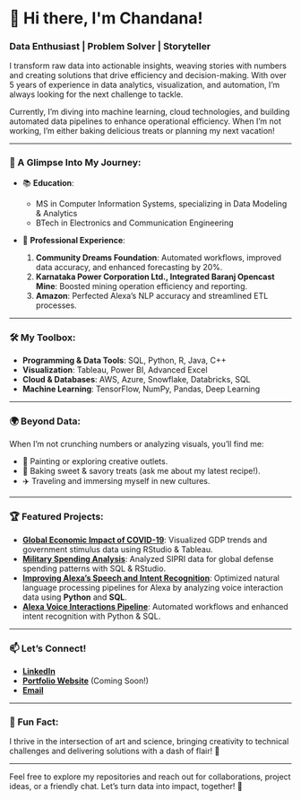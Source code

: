 # 👋 Hi there, I'm Chandana!

### Data Enthusiast | Problem Solver | Storyteller  
I transform raw data into actionable insights, weaving stories with numbers and creating solutions that drive efficiency and decision-making. With over 5 years of experience in data analytics, visualization, and automation, I’m always looking for the next challenge to tackle.

Currently, I’m diving into machine learning, cloud technologies, and building automated data pipelines to enhance operational efficiency. When I’m not working, I’m either baking delicious treats or planning my next  vacation!

---

### 🌟 A Glimpse Into My Journey:
- 📚 **Education**:  
  - MS in Computer Information Systems, specializing in Data Modeling & Analytics
  - BTech in Electronics and Communication Engineering

- 💼 **Professional Experience**:  
  1. **Community Dreams Foundation**: Automated workflows, improved data accuracy, and enhanced forecasting by 20%.  
  2. **Karnataka Power Corporation Ltd., Integrated Baranj Opencast Mine**: Boosted mining operation efficiency and reporting.  
  3. **Amazon**: Perfected Alexa’s NLP accuracy and streamlined ETL processes.

---

### 🛠️ My Toolbox:
- **Programming & Data Tools**: SQL, Python, R, Java, C++  
- **Visualization**: Tableau, Power BI, Advanced Excel  
- **Cloud & Databases**: AWS, Azure, Snowflake, Databricks, SQL  
- **Machine Learning**: TensorFlow, NumPy, Pandas, Deep Learning  

---

### 🌍 Beyond Data:
When I’m not crunching numbers or analyzing visuals, you’ll find me:  
- 🎨 Painting or exploring creative outlets.  
- 🍰 Baking sweet & savory treats (ask me about my latest recipe!).  
- ✈️ Traveling and immersing myself in new cultures.  

---

### 🏆 Featured Projects:
- **[Global Economic Impact of COVID-19](#)**: Visualized GDP trends and government stimulus data using RStudio & Tableau.  
- **[Military Spending Analysis](#)**: Analyzed SIPRI data for global defense spending patterns with SQL & RStudio.
- **[Improving Alexa’s Speech and Intent Recognition](#)**: Optimized natural language processing pipelines for Alexa by analyzing voice interaction data using **Python** and **SQL**.
- **[Alexa Voice Interactions Pipeline](#)**: Automated workflows and enhanced intent recognition with Python & SQL.

---

### 📫 Let’s Connect!
- **[LinkedIn](https://www.linkedin.com/in/chandana-gadela-2423a810b/)**  
- **[Portfolio Website](#)** (Coming Soon!)  
- **[Email](chandanag96@gmail.com)**

---

### 🎯 Fun Fact:
I thrive in the intersection of art and science, bringing creativity to technical challenges and delivering solutions with a dash of flair! 🌟 

---
Feel free to explore my repositories and reach out for collaborations, project ideas, or a friendly chat. Let’s turn data into impact, together! 🚀
